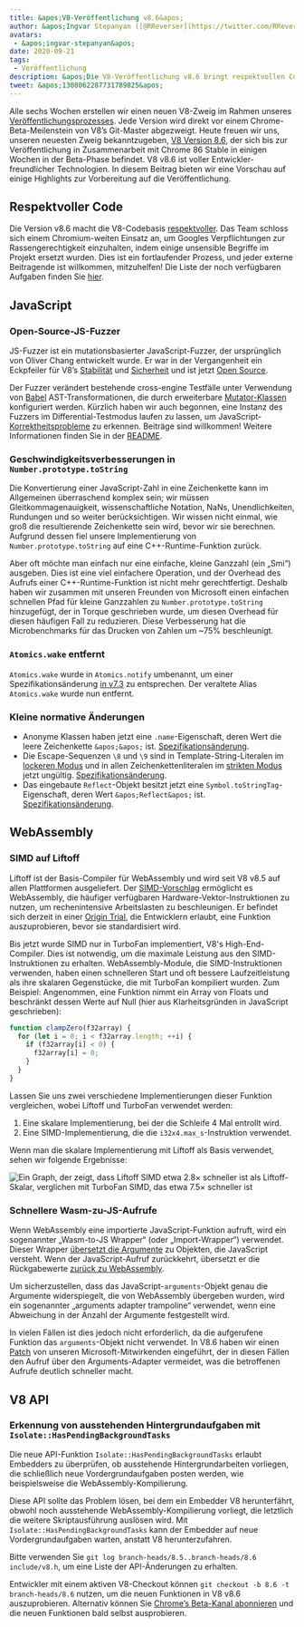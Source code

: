 ```yaml
---
title: &apos;V8-Veröffentlichung v8.6&apos;
author: &apos;Ingvar Stepanyan ([@RReverser](https://twitter.com/RReverser)), ein Keyboard-Fuzzer&apos;
avatars:
 - &apos;ingvar-stepanyan&apos;
date: 2020-09-21
tags:
 - Veröffentlichung
description: &apos;Die V8-Veröffentlichung v8.6 bringt respektvollen Code, Leistungsverbesserungen und normative Änderungen mit sich.&apos;
tweet: &apos;1308062287731789825&apos;
---
```

Alle sechs Wochen erstellen wir einen neuen V8-Zweig im Rahmen unseres [Veröffentlichungsprozesses](https://v8.dev/docs/release-process). Jede Version wird direkt vor einem Chrome-Beta-Meilenstein von V8’s Git-Master abgezweigt. Heute freuen wir uns, unseren neuesten Zweig bekanntzugeben, [V8 Version 8.6](https://chromium.googlesource.com/v8/v8.git/+log/branch-heads/8.6), der sich bis zur Veröffentlichung in Zusammenarbeit mit Chrome 86 Stable in einigen Wochen in der Beta-Phase befindet. V8 v8.6 ist voller Entwickler-freundlicher Technologien. In diesem Beitrag bieten wir eine Vorschau auf einige Highlights zur Vorbereitung auf die Veröffentlichung.

<!--truncate-->
## Respektvoller Code

Die Version v8.6 macht die V8-Codebasis [respektvoller](https://v8.dev/docs/respectful-code). Das Team schloss sich einem Chromium-weiten Einsatz an, um Googles Verpflichtungen zur Rassengerechtigkeit einzuhalten, indem einige unsensible Begriffe im Projekt ersetzt wurden. Dies ist ein fortlaufender Prozess, und jeder externe Beitragende ist willkommen, mitzuhelfen! Die Liste der noch verfügbaren Aufgaben finden Sie [hier](https://docs.google.com/document/d/1rK7NQK64c53-qbEG-N5xz7uY_QUVI45sUxinbyikCYM/edit).

## JavaScript

### Open-Source-JS-Fuzzer

JS-Fuzzer ist ein mutationsbasierter JavaScript-Fuzzer, der ursprünglich von Oliver Chang entwickelt wurde. Er war in der Vergangenheit ein Eckpfeiler für V8’s [Stabilität](https://bugs.chromium.org/p/chromium/issues/list?q=ochang_js_fuzzer%20label%3AStability-Crash%20label%3AClusterfuzz%20-status%3AWontFix%20-status%3ADuplicate&can=1) und [Sicherheit](https://bugs.chromium.org/p/chromium/issues/list?q=ochang_js_fuzzer%20label%3ASecurity%20label%3AClusterfuzz%20-status%3AWontFix%20-status%3ADuplicate&can=1) und ist jetzt [Open Source](https://chromium-review.googlesource.com/c/v8/v8/+/2320330).

Der Fuzzer verändert bestehende cross-engine Testfälle unter Verwendung von [Babel](https://babeljs.io/) AST-Transformationen, die durch erweiterbare [Mutator-Klassen](https://chromium.googlesource.com/v8/v8/+/320d98709f/tools/clusterfuzz/js_fuzzer/mutators/) konfiguriert werden. Kürzlich haben wir auch begonnen, eine Instanz des Fuzzers im Differential-Testmodus laufen zu lassen, um JavaScript-[Korrektheitsprobleme](https://bugs.chromium.org/p/chromium/issues/list?q=blocking%3A1050674%20-status%3ADuplicate&can=1) zu erkennen. Beiträge sind willkommen! Weitere Informationen finden Sie in der [README](https://chromium.googlesource.com/v8/v8/+/master/tools/clusterfuzz/js_fuzzer/README.md).

### Geschwindigkeitsverbesserungen in `Number.prototype.toString`

Die Konvertierung einer JavaScript-Zahl in eine Zeichenkette kann im Allgemeinen überraschend komplex sein; wir müssen Gleitkommagenauigkeit, wissenschaftliche Notation, NaNs, Unendlichkeiten, Rundungen und so weiter berücksichtigen. Wir wissen nicht einmal, wie groß die resultierende Zeichenkette sein wird, bevor wir sie berechnen. Aufgrund dessen fiel unsere Implementierung von `Number.prototype.toString` auf eine C++-Runtime-Funktion zurück.

Aber oft möchte man einfach nur eine einfache, kleine Ganzzahl (ein „Smi“) ausgeben. Dies ist eine viel einfachere Operation, und der Overhead des Aufrufs einer C++-Runtime-Funktion ist nicht mehr gerechtfertigt. Deshalb haben wir zusammen mit unseren Freunden von Microsoft einen einfachen schnellen Pfad für kleine Ganzzahlen zu `Number.prototype.toString` hinzugefügt, der in Torque geschrieben wurde, um diesen Overhead für diesen häufigen Fall zu reduzieren. Diese Verbesserung hat die Microbenchmarks für das Drucken von Zahlen um ~75% beschleunigt.

### `Atomics.wake` entfernt

`Atomics.wake` wurde in `Atomics.notify` umbenannt, um einer Spezifikationsänderung [in v7.3](https://v8.dev/blog/v8-release-73#atomics.notify) zu entsprechen. Der veraltete Alias `Atomics.wake` wurde nun entfernt.

### Kleine normative Änderungen

- Anonyme Klassen haben jetzt eine `.name`-Eigenschaft, deren Wert die leere Zeichenkette `&apos;&apos;` ist. [Spezifikationsänderung](https://github.com/tc39/ecma262/pull/1490).
- Die Escape-Sequenzen `\8` und `\9` sind in Template-String-Literalen im [lockeren Modus](https://developer.mozilla.org/de/docs/Glossary/Sloppy_mode) und in allen Zeichenkettenliteralen im [strikten Modus](https://developer.mozilla.org/de/docs/Web/JavaScript/Reference/Strict_mode) jetzt ungültig. [Spezifikationsänderung](https://github.com/tc39/ecma262/pull/2054).
- Das eingebaute `Reflect`-Objekt besitzt jetzt eine `Symbol.toStringTag`-Eigenschaft, deren Wert `&apos;Reflect&apos;` ist. [Spezifikationsänderung](https://github.com/tc39/ecma262/pull/2057).

## WebAssembly

### SIMD auf Liftoff

Liftoff ist der Basis-Compiler für WebAssembly und wird seit V8 v8.5 auf allen Plattformen ausgeliefert. Der [SIMD-Vorschlag](https://v8.dev/features/simd) ermöglicht es WebAssembly, die häufiger verfügbaren Hardware-Vektor-Instruktionen zu nutzen, um rechenintensive Arbeitslasten zu beschleunigen. Er befindet sich derzeit in einer [Origin Trial](https://v8.dev/blog/v8-release-84#simd-origin-trial), die Entwicklern erlaubt, eine Funktion auszuprobieren, bevor sie standardisiert wird.

Bis jetzt wurde SIMD nur in TurboFan implementiert, V8&apos;s High-End-Compiler. Dies ist notwendig, um die maximale Leistung aus den SIMD-Instruktionen zu erhalten. WebAssembly-Module, die SIMD-Instruktionen verwenden, haben einen schnelleren Start und oft bessere Laufzeitleistung als ihre skalaren Gegenstücke, die mit TurboFan kompiliert wurden. Zum Beispiel: Angenommen, eine Funktion nimmt ein Array von Floats und beschränkt dessen Werte auf Null (hier aus Klarheitsgründen in JavaScript geschrieben):

```js
function clampZero(f32array) {
  for (let i = 0; i < f32array.length; ++i) {
    if (f32array[i] < 0) {
      f32array[i] = 0;
    }
  }
}
```

Lassen Sie uns zwei verschiedene Implementierungen dieser Funktion vergleichen, wobei Liftoff und TurboFan verwendet werden:

1. Eine skalare Implementierung, bei der die Schleife 4 Mal entrollt wird.
2. Eine SIMD-Implementierung, die die `i32x4.max_s`-Instruktion verwendet.

Wenn man die skalare Implementierung mit Liftoff als Basis verwendet, sehen wir folgende Ergebnisse:

![Ein Graph, der zeigt, dass Liftoff SIMD etwa 2.8× schneller ist als Liftoff-Skalar, verglichen mit TurboFan SIMD, das etwa 7.5× schneller ist](/_img/v8-release-86/simd.svg)

### Schnellere Wasm-zu-JS-Aufrufe

Wenn WebAssembly eine importierte JavaScript-Funktion aufruft, wird ein sogenannter „Wasm-to-JS Wrapper“ (oder „Import-Wrapper“) verwendet. Dieser Wrapper [übersetzt die Argumente](https://webassembly.github.io/spec/js-api/index.html#tojsvalue) zu Objekten, die JavaScript versteht. Wenn der JavaScript-Aufruf zurückkehrt, übersetzt er die Rückgabewerte [zurück zu WebAssembly](https://webassembly.github.io/spec/js-api/index.html#towebassemblyvalue).

Um sicherzustellen, dass das JavaScript-`arguments`-Objekt genau die Argumente widerspiegelt, die von WebAssembly übergeben wurden, wird ein sogenannter „arguments adapter trampoline“ verwendet, wenn eine Abweichung in der Anzahl der Argumente festgestellt wird.

In vielen Fällen ist dies jedoch nicht erforderlich, da die aufgerufene Funktion das `arguments`-Objekt nicht verwendet. In V8.6 haben wir einen [Patch](https://crrev.com/c/2317061) von unseren Microsoft-Mitwirkenden eingeführt, der in diesen Fällen den Aufruf über den Arguments-Adapter vermeidet, was die betroffenen Aufrufe deutlich schneller macht.

## V8 API

### Erkennung von ausstehenden Hintergrundaufgaben mit `Isolate::HasPendingBackgroundTasks`

Die neue API-Funktion `Isolate::HasPendingBackgroundTasks` erlaubt Embedders zu überprüfen, ob ausstehende Hintergrundarbeiten vorliegen, die schließlich neue Vordergrundaufgaben posten werden, wie beispielsweise die WebAssembly-Kompilierung.

Diese API sollte das Problem lösen, bei dem ein Embedder V8 herunterfährt, obwohl noch ausstehende WebAssembly-Kompilierung vorliegt, die letztlich die weitere Skriptausführung auslösen wird. Mit `Isolate::HasPendingBackgroundTasks` kann der Embedder auf neue Vordergrundaufgaben warten, anstatt V8 herunterzufahren.

Bitte verwenden Sie `git log branch-heads/8.5..branch-heads/8.6 include/v8.h`, um eine Liste der API-Änderungen zu erhalten.

Entwickler mit einem aktiven V8-Checkout können `git checkout -b 8.6 -t branch-heads/8.6` nutzen, um die neuen Funktionen in V8 v8.6 auszuprobieren. Alternativ können Sie [Chrome’s Beta-Kanal abonnieren](https://www.google.com/chrome/browser/beta.html) und die neuen Funktionen bald selbst ausprobieren.
